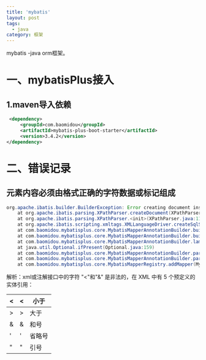 ```yaml
---
title: 'mybatis'
layout: post
tags:
  - java
category: 框架
---
```

mybatis -java orm框架。

<!--more-->

# 一、mybatisPlus接入

## 1.maven导入依赖

```xml
 <dependency>
     <groupId>com.baomidou</groupId>
     <artifactId>mybatis-plus-boot-starter</artifactId>
     <version>3.4.2</version>
</dependency>
```

# 二、错误记录

## 元素内容必须由格式正确的字符数据或标记组成

```java
org.apache.ibatis.builder.BuilderException: Error creating document instance.  Cause: org.xml.sax.SAXParseException; lineNumber: 1; columnNumber: 711; 元素内容必须由格式正确的字符数据或标记组成。
	at org.apache.ibatis.parsing.XPathParser.createDocument(XPathParser.java:263)
	at org.apache.ibatis.parsing.XPathParser.<init>(XPathParser.java:117)
	at org.apache.ibatis.scripting.xmltags.XMLLanguageDriver.createSqlSource(XMLLanguageDriver.java:51)
	at com.baomidou.mybatisplus.core.MybatisMapperAnnotationBuilder.buildSqlSourceFromStrings(MybatisMapperAnnotationBuilder.java:641)
	at com.baomidou.mybatisplus.core.MybatisMapperAnnotationBuilder.buildSqlSource(MybatisMapperAnnotationBuilder.java:626)
	at com.baomidou.mybatisplus.core.MybatisMapperAnnotationBuilder.lambda$parseStatement$2(MybatisMapperAnnotationBuilder.java:296)
	at java.util.Optional.ifPresent(Optional.java:159)
	at com.baomidou.mybatisplus.core.MybatisMapperAnnotationBuilder.parseStatement(MybatisMapperAnnotationBuilder.java:295)
	at com.baomidou.mybatisplus.core.MybatisMapperAnnotationBuilder.parse(MybatisMapperAnnotationBuilder.java:110)
	at com.baomidou.mybatisplus.core.MybatisMapperRegistry.addMapper(MybatisMapperRegistry.java:83)

```

解析：xml或注解接口中的字符 "<"和"&" 是非法的，在 XML 中有 5 个预定义的实体引用：

| &lt;   | <    | 小于   |
| ------ | ---- | ------ |
| &gt;   | >    | 大于   |
| &amp;  | &    | 和号   |
| &apos; | '    | 省略号 |
| &quot; | "    | 引号   |

